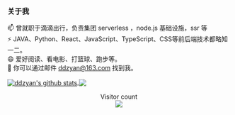 ### 关于我

📫 曾就职于滴滴出行，负责集团 serverless ，node.js 基础设施，ssr 等  
⚡ JAVA、Python、React、JavaScript、TypeScript、CSS等前后端技术都略知一二。  
😄 爱好阅读、看电影、打篮球、跑步等。  
💬 你可以通过邮件 ddzyan@163.com 找到我。

<a href="https://github.com/ddzyan">
  <img align="center" src="https://github-readme-stats.vercel.app/api?username=ddzyan&show_icons=true&theme=radical" alt="ddzyan's github stats" />
</a>
<a href="https://github.com/ddzyan">
  <img align="center" src="https://github-readme-stats.vercel.app/api/top-langs/?username=ddzyan&layout=compact&theme=radical" />
</a>

<p align="center"> 
  Visitor count<br>
  <img src="https://profile-counter.glitch.me/ddzyan/count.svg" />
</p>
